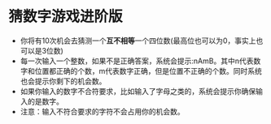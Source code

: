 # 猜数字游戏进阶版
- 你将有10次机会去猜测一个**互不相等**一个四位数(最高位也可以为0，事实上也可以是3位数)
- 每一次输入一个整数，如果不是正确答案，系统会提示:nAmB。其中n代表数字和位置都正确的个数，m代表数字正确，但是位置不正确的个数。同时系统也会提示你剩下的机会数。
- 如果你输入的数字不合符要求，比如输入了字母之类的，系统会提示你确保输入的是数字。
- 注意：输入不符合要求的字符不会占用你的机会数。
